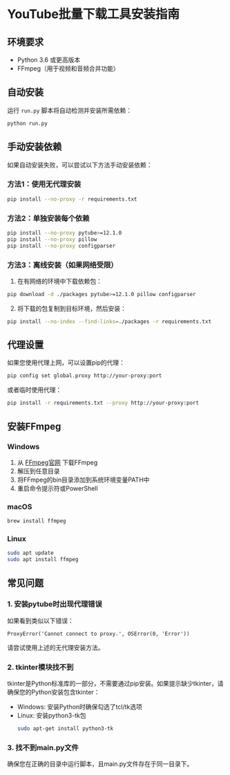 # YouTube批量下载工具安装指南

## 环境要求

- Python 3.6 或更高版本
- FFmpeg（用于视频和音频合并功能）

## 自动安装

运行 `run.py` 脚本将自动检测并安装所需依赖：

```bash
python run.py
```

## 手动安装依赖

如果自动安装失败，可以尝试以下方法手动安装依赖：

### 方法1：使用无代理安装

```bash
pip install --no-proxy -r requirements.txt
```

### 方法2：单独安装每个依赖

```bash
pip install --no-proxy pytube>=12.1.0
pip install --no-proxy pillow
pip install --no-proxy configparser
```

### 方法3：离线安装（如果网络受限）

1. 在有网络的环境中下载依赖包：

```bash
pip download -d ./packages pytube>=12.1.0 pillow configparser
```

2. 将下载的包复制到目标环境，然后安装：

```bash
pip install --no-index --find-links=./packages -r requirements.txt
```

## 代理设置

如果您使用代理上网，可以设置pip的代理：

```bash
pip config set global.proxy http://your-proxy:port
```

或者临时使用代理：

```bash
pip install -r requirements.txt --proxy http://your-proxy:port
```

## 安装FFmpeg

### Windows

1. 从 [FFmpeg官网](https://ffmpeg.org/download.html) 下载FFmpeg
2. 解压到任意目录
3. 将FFmpeg的bin目录添加到系统环境变量PATH中
4. 重启命令提示符或PowerShell

### macOS

```bash
brew install ffmpeg
```

### Linux

```bash
sudo apt update
sudo apt install ffmpeg
```

## 常见问题

### 1. 安装pytube时出现代理错误

如果看到类似以下错误：

```
ProxyError('Cannot connect to proxy.', OSError(0, 'Error'))
```

请尝试使用上述的无代理安装方法。

### 2. tkinter模块找不到

tkinter是Python标准库的一部分，不需要通过pip安装。如果提示缺少tkinter，请确保您的Python安装包含tkinter：

- Windows: 安装Python时确保勾选了tcl/tk选项
- Linux: 安装python3-tk包
  ```bash
  sudo apt-get install python3-tk
  ```

### 3. 找不到main.py文件

确保您在正确的目录中运行脚本，且main.py文件存在于同一目录下。
